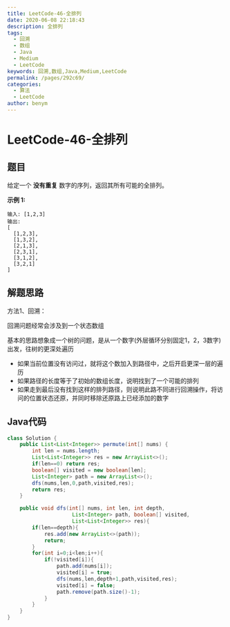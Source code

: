 ```yaml
---
title: LeetCode-46-全排列
date: 2020-06-08 22:18:43
description: 全排列
tags: 
  - 回溯
  - 数组
  - Java
  - Medium
  - LeetCode
keywords: 回溯,数组,Java,Medium,LeetCode
permalink: /pages/292c69/
categories: 
  - 算法
  - LeetCode
author: benym
---
```


# LeetCode-46-全排列

## 题目

给定一个 **没有重复** 数字的序列，返回其所有可能的全排列。

 

**示例 1:**

```
输入: [1,2,3]
输出:
[
  [1,2,3],
  [1,3,2],
  [2,1,3],
  [2,3,1],
  [3,1,2],
  [3,2,1]
]
```

## 解题思路

方法1、回溯：

回溯问题经常会涉及到一个状态数组

基本的思路想象成一个树的问题，是从一个数字(外层循环分别固定1，2，3数字)出发，往树的更深处遍历

- 如果当前位置没有访问过，就将这个数加入到路径中，之后开启更深一层的遍历
- 如果路径的长度等于了初始的数组长度，说明找到了一个可能的排列
- 如果走到最后没有找到这样的排列路径，则说明此路不同进行回溯操作，将访问的位置状态还原，并同时移除还原路上已经添加的数字

## Java代码

```java
class Solution {
    public List<List<Integer>> permute(int[] nums) {
        int len = nums.length;
        List<List<Integer>> res = new ArrayList<>();
        if(len==0) return res;
        boolean[] visited = new boolean[len];
        List<Integer> path = new ArrayList<>();
        dfs(nums,len,0,path,visited,res);
        return res;
    }

    public void dfs(int[] nums, int len, int depth,
                     List<Integer> path, boolean[] visited,
                     List<List<Integer>> res){
        if(len==depth){
            res.add(new ArrayList<>(path));
            return;
        }
        for(int i=0;i<len;i++){
            if(!visited[i]){
                path.add(nums[i]);
                visited[i] = true;
                dfs(nums,len,depth+1,path,visited,res);
                visited[i] = false;
                path.remove(path.size()-1);
            }
        }
    }
}
```

